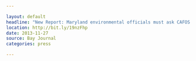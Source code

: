 ```yaml
---

layout: default
headline: "New Report: Maryland environmental officials must ask CAFOS and MAFOS to pay fees"
location: http://bit.ly/19nzFhp
date: 2013-11-27
source: Bay Journal
categories: press

---
```

